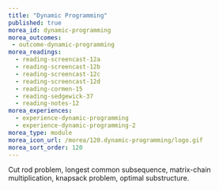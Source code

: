 ```yaml
---
title: "Dynamic Programming"
published: true
morea_id: dynamic-programming
morea_outcomes:
 - outcome-dynamic-programming
morea_readings:
  - reading-screencast-12a
  - reading-screencast-12b
  - reading-screencast-12c
  - reading-screencast-12d
  - reading-cormen-15
  - reading-sedgewick-37
  - reading-notes-12
morea_experiences:
  - experience-dynamic-programming
  - experience-dynamic-programming-2
morea_type: module
morea_icon_url: /morea/120.dynamic-programming/logo.gif
morea_sort_order: 120
---
```


Cut rod problem, longest common subsequence, matrix-chain multiplication, knapsack problem, optimal substructure.
